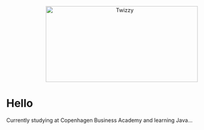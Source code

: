 <p align="right">
 <picture><picture align="center"><img src="https://i.imgur.com/MUiLQxU.gif" alt="Twizzy" width="400" height="200">
</picture>
 </p> </b>
<p align="left"> <h1> Hello </h1>
Currently studying at Copenhagen Business Academy and learning Java...
</p>

